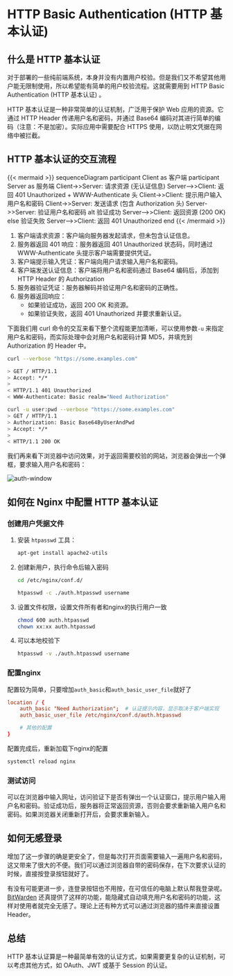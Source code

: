 # HTTP Basic Authentication (HTTP 基本认证)


<!--more-->

## 什么是 HTTP 基本认证

对于部署的一些纯前端系统，本身并没有内置用户校验。但是我们又不希望其他用户能无限制使用，所以希望能有简单的用户校验流程。这就需要用到 HTTP Basic Authentication (HTTP 基本认证) 。

HTTP 基本认证是一种非常简单的认证机制，广泛用于保护 Web 应用的资源。它通过 HTTP Header 传递用户名和密码，并通过 Base64 编码对其进行简单的编码（注意：不是加密）。实际应用中需要配合 HTTPS 使用，以防止明文凭据在网络中被拦截。

## HTTP 基本认证的交互流程

{{< mermaid >}}
sequenceDiagram
    participant Client as 客户端
    participant Server as 服务端
    Client->>Server: 请求资源 (无认证信息)
    Server-->>Client: 返回 401 Unauthorized + WWW-Authenticate 头
    Client->>Client: 提示用户输入用户名和密码
    Client->>Server: 发送请求 (包含 Authorization 头)
    Server->>Server: 验证用户名和密码
    alt 验证成功
        Server-->>Client: 返回资源 (200 OK)
    else 验证失败
        Server-->>Client: 返回 401 Unauthorized
    end
{{< /mermaid >}}

1. 客户端请求资源：客户端向服务器发起请求，但未包含认证信息。
2. 服务器返回 401 响应：服务器返回 401 Unauthorized 状态码，同时通过 WWW-Authenticate 头提示客户端需要提供凭证。
3. 客户端提示输入凭证：客户端向用户请求输入用户名和密码。
4. 客户端发送认证信息：客户端将用户名和密码通过 Base64 编码后，添加到 HTTP Header 的 Authorization
5. 服务器验证凭证：服务器解码并验证用户名和密码的正确性。
6. 服务器返回响应：
   - 如果验证成功，返回 200 OK 和资源。
   - 如果验证失败，返回 401 Unauthorized 并要求重新认证。

下面我们用 curl 命令的交互来看下整个流程能更加清晰，可以使用参数`-u` 来指定用户名和密码，而实际处理中会对用户名和密码计算 MD5，并填充到 Authorization 的 Header 中。

```bash
curl --verbose "https://some.examples.com"

> GET / HTTP/1.1
> Accept: */*
>
< HTTP/1.1 401 Unauthorized
< WWW-Authenticate: Basic realm="Need Authorization"

curl -u user:pwd --verbose "https://some.examples.com"
> GET / HTTP/1.1
> Authorization: Basic Base64ByUserAndPwd
> Accept: */*
>
< HTTP/1.1 200 OK
```

我们再来看下浏览器中访问效果，对于返回需要校验的网站，浏览器会弹出一个弹框，要求输入用户名和密码：

![auth-window](https://pic-1251468582.file.myqcloud.com/pic/2025/04/21/BdTsLs.png)

## 如何在 Nginx 中配置 HTTP 基本认证

### 创建用户凭据文件

1. 安装 `htpasswd` 工具：

   ```bash
   apt-get install apache2-utils
   ```

2. 创建新用户，执行命令后输入密码

   ```bash
   cd /etc/nginx/conf.d/

   htpasswd -c ./auth.htpasswd username
   ```

3. 设置文件权限，设置文件所有者和nginx的执行用户一致

   ```bash
   chmod 600 auth.htpasswd
   chown xx:xx auth.htpasswd
   ```

4. 可以本地校验下

   ```bash
   htpasswd -v ./auth.htpasswd username
   ```

### 配置nginx

配置较为简单，只要增加`auth_basic`和`auth_basic_user_file`就好了

```conf
location / {
    auth_basic "Need Authorization";  # 认证提示内容，显示取决于客户端实现
    auth_basic_user_file /etc/nginx/conf.d/auth.htpasswd

    # 其他的配置
}
```

配置完成后，重新加载下nginx的配置

```bash
systemctl reload nginx
```

### 测试访问

可以在浏览器中输入网址，访问验证下是否有弹出一个认证窗口，提示用户输入用户名和密码。验证成功后，服务器将正常返回资源，否则会要求重新输入用户名和密码。如果浏览器关闭重新打开后，会要求重新输入。

## 如何无感登录

增加了这一步骤的确是更安全了，但是每次打开页面需要输入一遍用户名和密码，这又带来了很大的不便。我们可以通过浏览器自带的密码保存，在下次要求认证的时候，直接按登录按钮就好了。

有没有可能更进一步，连登录按钮也不用按，在可信任的电脑上默认帮我登录呢。[BitWarden](https://bitwarden.com/help/basic-auth-autofill/) 还真提供了这样的功能，能隐藏式自动填充用户名和密码的功能，这样对使用者就完全无感了。理论上还有种方式可以通过浏览器的插件来直接设置Header。

## 总结

HTTP 基本认证算是一种最简单有效的认证方式，如果需要更复杂的认证机制，可以考虑其他方式，如 OAuth、JWT 或基于 Session 的认证。

